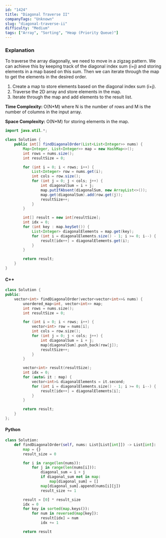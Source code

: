```yaml
---
id: "1424"
title: "Diagonal Traverse II"
companyTags: "Unknown"
slug: "diagonal-traverse-ii"
difficulty: "Medium"
tags: ["Array", "Sorting", "Heap (Priority Queue)"]
---
```


### Explanation
To traverse the array diagonally, we need to move in a zigzag pattern. We can achieve this by keeping track of the diagonal index sum (i+j) and storing elements in a map based on this sum. Then we can iterate through the map to get the elements in the desired order.

1. Create a map to store elements based on the diagonal index sum (i+j).
2. Traverse the 2D array and store elements in the map.
3. Iterate through the map and add elements to the result list.

**Time Complexity:** O(N*M) where N is the number of rows and M is the number of columns in the input array.

**Space Complexity:** O(N*M) for storing elements in the map.

```java
import java.util.*;

class Solution {
    public int[] findDiagonalOrder(List<List<Integer>> nums) {
        Map<Integer, List<Integer>> map = new HashMap<>();
        int rows = nums.size();
        int resultSize = 0;

        for (int i = 0; i < rows; i++) {
            List<Integer> row = nums.get(i);
            int cols = row.size();
            for (int j = 0; j < cols; j++) {
                int diagonalSum = i + j;
                map.putIfAbsent(diagonalSum, new ArrayList<>());
                map.get(diagonalSum).add(row.get(j));
                resultSize++;
            }
        }

        int[] result = new int[resultSize];
        int idx = 0;
        for (int key : map.keySet()) {
            List<Integer> diagonalElements = map.get(key);
            for (int i = diagonalElements.size() - 1; i >= 0; i--) {
                result[idx++] = diagonalElements.get(i);
            }
        }

        return result;
    }
}
```

#### C++
```cpp
class Solution {
public:
    vector<int> findDiagonalOrder(vector<vector<int>>& nums) {
        unordered_map<int, vector<int>> map;
        int rows = nums.size();
        int resultSize = 0;

        for (int i = 0; i < rows; i++) {
            vector<int> row = nums[i];
            int cols = row.size();
            for (int j = 0; j < cols; j++) {
                int diagonalSum = i + j;
                map[diagonalSum].push_back(row[j]);
                resultSize++;
            }
        }

        vector<int> result(resultSize);
        int idx = 0;
        for (auto& it : map) {
            vector<int>& diagonalElements = it.second;
            for (int i = diagonalElements.size() - 1; i >= 0; i--) {
                result[idx++] = diagonalElements[i];
            }
        }

        return result;
    }
};
```

#### Python
```python
class Solution:
    def findDiagonalOrder(self, nums: List[List[int]]) -> List[int]:
        map = {}
        result_size = 0

        for i in range(len(nums)):
            for j in range(len(nums[i])):
                diagonal_sum = i + j
                if diagonal_sum not in map:
                    map[diagonal_sum] = []
                map[diagonal_sum].append(nums[i][j])
                result_size += 1

        result = [0] * result_size
        idx = 0
        for key in sorted(map.keys()):
            for num in reversed(map[key]):
                result[idx] = num
                idx += 1

        return result
```
